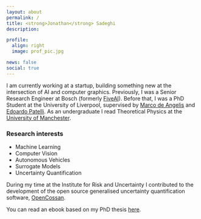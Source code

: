 ```yaml
---
layout: about
permalink: /
title: <strong>Jonathan</strong> Sadeghi
description:

profile:
  align: right
  image: prof_pic.jpg

news: false
social: true
---
```


I am currently working at a startup, building something new at the intersection of AI and computer graphics.
Previously, I was a Senior Research Engineer at Bosch (formerly [FiveAI](https://www.five.ai/)).
Before that, I was a PhD Student at the University of Liverpool, supervised by [Marco de Angelis](https://marcodeangelis.github.io) and [Edoardo Patelli](https://www.strath.ac.uk/staff/patelliedoardoprofessor/).
As an undergraduate I read Theoretical Physics at the [University of Manchester](https://www.manchester.ac.uk/).

### Research interests
- Machine Learning
- Computer Vision
- Autonomous Vehicles
- Surrogate Models
- Uncertainty Quantification

During my time at the Institute for Risk and Uncertainty I contributed to the development of the open source generalised uncertainty quantification software, [OpenCossan](https://github.com/cossan-working-group/OpenCossan).

You can read an ebook based on my PhD thesis [here](https://uncertainty-for-engineers.github.io/uncertainty-modelling-for-engineers).
